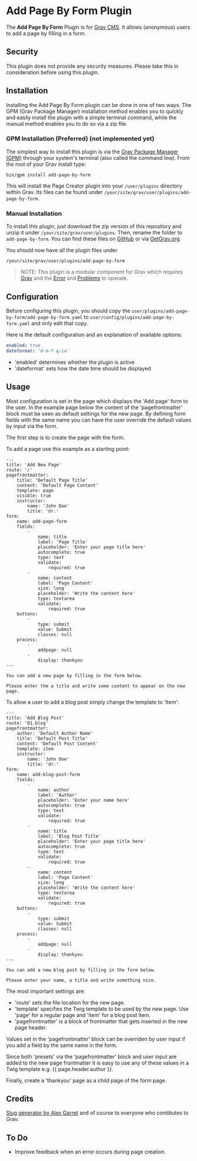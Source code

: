 # Add Page By Form Plugin

The **Add Page By Form** Plugin is for [Grav CMS](http://github.com/getgrav/grav). It allows (anonymous) users to add a page by filling in a form.

## Security

This plugin does not provide any security measures. Please take this in consideration before using this plugin.

## Installation

Installing the Add Page By Form plugin can be done in one of two ways. The GPM (Grav Package Manager) installation method enables you to quickly and easily install the plugin with a simple terminal command, while the manual method enables you to do so via a zip file.

### GPM Installation (Preferred) (not implemented yet)

The simplest way to install this plugin is via the [Grav Package Manager (GPM)](http://learn.getgrav.org/advanced/grav-gpm) through your system's terminal (also called the command line).  From the root of your Grav install type:

    bin/gpm install add-page-by-form

This will install the Page Creator plugin into your `/user/plugins` directory within Grav. Its files can be found under `/your/site/grav/user/plugins/add-page-by-form`.

### Manual Installation

To install this plugin, just download the zip version of this repository and unzip it under `/your/site/grav/user/plugins`. Then, rename the folder to `add-page-by-form`. You can find these files on [GitHub](https://github.com/bleutzinn/grav-plugin-add-page-by-form) or via [GetGrav.org](http://getgrav.org/downloads/plugins#extras).

You should now have all the plugin files under

    /your/site/grav/user/plugins/add-page-by-form
	
> NOTE: This plugin is a modular component for Grav which requires [Grav](http://github.com/getgrav/grav) and the [Error](https://github.com/getgrav/grav-plugin-error) and [Problems](https://github.com/getgrav/grav-plugin-problems) to operate.

## Configuration

Before configuring this plugin, you should copy the `user/plugins/add-page-by-form/add-page-by-form.yaml` to `user/config/plugins/add-page-by-form.yaml` and only edit that copy.

Here is the default configuration and an explanation of available options:

```yaml
enabled: true
dateformat: 'd-m-Y g:ia'
```
- 'enabled' determines whether the plugin is active
- 'dateformat' sets how the date time should be displayed

## Usage

Most configuration is set in the page which displays the 'Add page' form to the user. In the example page below the content of the 'pagefrontmatter' block must be seen as default settings for the new page. By defining form fields with the same name you can have the user override the default values by input via the form.  

The first step is to create the page with the form.

To add a page use this example as a starting point:
```
---
title: 'Add New Page'
route: '/'
pagefrontmatter:
    title: 'Default Page Title'
    content: 'Default Page Content'
    template: page
    visible: true
    instructor:
        name: 'John Doe'
        title: 'dr.'
form:
    name: add-page-form
    fields:
        -
            name: title
            label: 'Page Title'
            placeholder: 'Enter your page title here'
            autocomplete: true
            type: text
            validate:
                required: true
        -
            name: content
            label: 'Page Content'
            size: long
            placeholder: 'Write the content here'
            type: textarea
            validate:
                required: true
    buttons:
        -
            type: submit
            value: Submit
            classes: null
    process:
        -
            addpage: null
        -
            display: thankyou
---

You can add a new page by filling in the form below.

Please enter the a title and write some content to appear on the new page.
```

To allow a user to add a blog post simply change the template to 'item':

```
---
title: 'Add Blog Post'
route: '01.blog'
pagefrontmatter:
    author: 'Default Author Name'
    title: 'Default Post Title'
    content: 'Default Post Content'
    template: item
    instructor:
        name: 'John Doe'
        title: 'dr.'
form:
    name: add-blog-post-form
    fields:
        -
            name: author
            label: 'Author'
            placeholder: 'Enter your name here'
            autocomplete: true
            type: text
            validate:
                required: true
        -
            name: title
            label: 'Blog Post Title'
            placeholder: 'Enter your page title here'
            autocomplete: true
            type: text
            validate:
                required: true
        -
            name: content
            label: 'Page Content'
            size: long
            placeholder: 'Write the content here'
            type: textarea
            validate:
                required: true
    buttons:
        -
            type: submit
            value: Submit
            classes: null
    process:
        -
            addpage: null
        -
            display: thankyou
---

You can add a new blog post by filling in the form below.

Please enter your name, a title and write something nice.
```

The most important settings are:

- 'route' sets the file location for the new page.
- 'template' specifies the Twig template to be used by the new page. Use 'page' for a regular page and 'item' for a blog post item.
- 'pagefrontmatter' is a block of frontmatter that gets inserted in the new page header.

Values set in the 'pagefrontmatter' block can be overriden by user input if you add a field by the same name in the form.

Since both 'presets' via the 'pagefrontmatter' block and user input are added to the new page frontmatter it is easy to use any of these values in a Twig template e.g. {{ page.header.author }}.

Finally, create a 'thankyou' page as a child page of the form page.


## Credits

[Slug generator by Alex Garret](http://codereview.stackexchange.com/questions/44335/slug-url-generator) and of course to everyone who contibutes to Grav.

## To Do

- Improve feedback when an error occurs during page creation.

